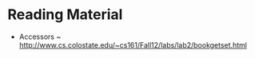# Reading Material

- Accessors ~ http://www.cs.colostate.edu/~cs161/Fall12/labs/lab2/bookgetset.html

